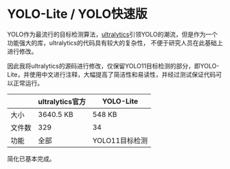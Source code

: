 # YOLO-Lite / YOLO快速版

YOLO作为最流行的目标检测算法，[ultralytics](https://github.com/ultralytics/ultralytics)引领YOLO的潮流，但是作为一个功能强大的库，ultralytics的代码具有较大的复杂性，
不便于研究人员在此基础上进行修改。

因此我将ultralytics的源码进行修改，仅保留YOLO11目标检测的部分，即YOLO-Lite，并使用中文进行注释，大幅提高了简洁性和易读性，并经过测试保证代码可以正常运行。

|          | ultralytics官方 | YOLO-Lite |
|----------|----------|----------|
| 大小     | 3640.5 KB   | 548 KB    |
| 文件数   | 329      | 34       |
| 功能     | 全部     | YOLO11目标检测 |

简化已基本完成。
